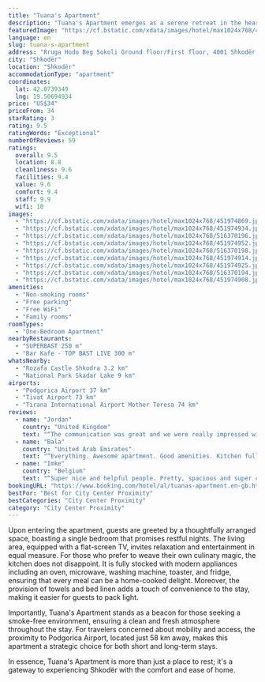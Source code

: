 ```yaml
---
title: "Tuana's Apartment"
description: "Tuana's Apartment emerges as a serene retreat in the heart of Shkodër, a mere 49 km away from the bustling Port of Bar."
featuredImage: "https://cf.bstatic.com/xdata/images/hotel/max1024x768/451974869.jpg?k=10ad289e66741f5e117299a8ace151e608387ece0c82769611ffc5a476ecf0a3&o=&hp=1"
language: en
slug: tuana-s-apartment
address: "Rruga Hodo Beg Sokoli Ground floor/First floor, 4001 Shkodër, Albania"
city: "Shkodër"
location: "Shkodër"
accommodationType: "apartment"
coordinates:
  lat: 42.0739349
  lng: 19.50694934
price: "US$34"
priceFrom: 34
starRating: 3
rating: 9.5
ratingWords: "Exceptional"
numberOfReviews: 59
ratings:
  overall: 9.5
  location: 8.8
  cleanliness: 9.6
  facilities: 9.4
  value: 9.6
  comfort: 9.4
  staff: 9.9
  wifi: 10
images:
  - "https://cf.bstatic.com/xdata/images/hotel/max1024x768/451974869.jpg?k=10ad289e66741f5e117299a8ace151e608387ece0c82769611ffc5a476ecf0a3&o=&hp=1"
  - "https://cf.bstatic.com/xdata/images/hotel/max1024x768/451974934.jpg?k=ff64c9cfa6ec92501bfdd999a4895488d8b152942d2b389d9f46b1e94fdd4ec9&o=&hp=1"
  - "https://cf.bstatic.com/xdata/images/hotel/max1024x768/516370196.jpg?k=e85c980fcaab89559c1c4f4b5b2a12f3b61e1ea58f910aea007ede962270eafe&o=&hp=1"
  - "https://cf.bstatic.com/xdata/images/hotel/max1024x768/451974952.jpg?k=71c889e17bffffa7a983bff621ea61a5e84f1a0da9b543d58b9cd3e376207330&o=&hp=1"
  - "https://cf.bstatic.com/xdata/images/hotel/max1024x768/516370198.jpg?k=d0a9f5a1268446282331ad5c3c84e6c8ecaed5f67a3fa866b6f3c6eb11de22ef&o=&hp=1"
  - "https://cf.bstatic.com/xdata/images/hotel/max1024x768/451974914.jpg?k=cfcefe73f28b8bd29aba1536333ebdef7b7291f6211168e08e6993bce1a3c4e1&o=&hp=1"
  - "https://cf.bstatic.com/xdata/images/hotel/max1024x768/451974925.jpg?k=09898dca663074e0c417670e64088479f82857762433f812ff76781809dd2399&o=&hp=1"
  - "https://cf.bstatic.com/xdata/images/hotel/max1024x768/516370194.jpg?k=6c895eca4c6ff411c680a6b4ec25442b30574cc7577aca4ae3258f8add6495b9&o=&hp=1"
  - "https://cf.bstatic.com/xdata/images/hotel/max1024x768/451974908.jpg?k=9cc3871b3d5686eacdf37e257be8d900ecd7e9e277ba7867698a64bf695c9162&o=&hp=1"
amenities:
  - "Non-smoking rooms"
  - "Free parking"
  - "Free WiFi"
  - "Family rooms"
roomTypes:
  - "One-Bedroom Apartment"
nearbyRestaurants:
  - "SUPERBAST 250 m"
  - "Bar Kafe - TOP BAST LIVE 300 m"
whatsNearby:
  - "Rozafa Castle Shkodra 3.2 km"
  - "National Park Skadar Lake 9 km"
airports:
  - "Podgorica Airport 37 km"
  - "Tivat Airport 73 km"
  - "Tirana International Airport Mother Teresa 74 km"
reviews:
  - name: "Jordan"
    country: "United Kingdom"
    text: "“The communication was great and we were really impressed with the apartment. It had everything we needed and more in for our short stay. Location was good, it was a quiet location but not too far from the main city centre.”"
  - name: "Bala"
    country: "United Arab Emirates"
    text: "“Everything. Awesome apartment. Good amenities. Kitchen fully equipped. Neat, clean and comfortable beds. Hospitality from the host was amazing. Highly recommended”"
  - name: "Imke"
    country: "Belgium"
    text: "“Super nice and helpful people. Pretty, spacious and super clean appartement. Very close to the central square”"
bookingURL: "https://www.booking.com/hotel/al/tuanas-apartment.en-gb.html?aid=8035640"
bestFor: "Best for City Center Proximity"
bestCategories: "City Center Proximity"
category: "City Center Proximity"
---
```


Upon entering the apartment, guests are greeted by a thoughtfully arranged space, boasting a single bedroom that promises restful nights. The living area, equipped with a flat-screen TV, invites relaxation and entertainment in equal measure. For those who prefer to weave their own culinary magic, the kitchen does not disappoint. It is fully stocked with modern appliances including an oven, microwave, washing machine, toaster, and fridge, ensuring that every meal can be a home-cooked delight. Moreover, the provision of towels and bed linen adds a touch of convenience to the stay, making it easier for guests to pack light.

Importantly, Tuana's Apartment stands as a beacon for those seeking a smoke-free environment, ensuring a clean and fresh atmosphere throughout the stay. For travelers concerned about mobility and access, the proximity to Podgorica Airport, located just 58 km away, makes this apartment a strategic choice for both short and long-term stays.

In essence, Tuana's Apartment is more than just a place to rest; it's a gateway to experiencing Shkodër with the comfort and ease of home.